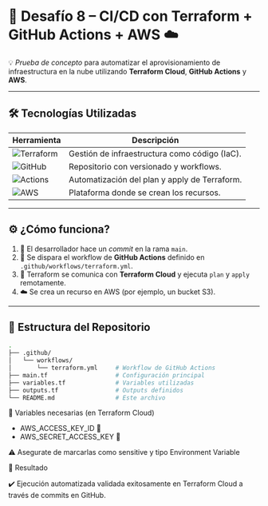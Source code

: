 # 🚀 Desafío 8 – CI/CD con Terraform + GitHub Actions + AWS ☁️

💡 *Prueba de concepto* para automatizar el aprovisionamiento de infraestructura en la nube utilizando **Terraform Cloud**, **GitHub Actions** y **AWS**.

---

## 🛠 Tecnologías Utilizadas

| Herramienta | Descripción |
|-------------|-------------|
| ![Terraform](https://img.shields.io/badge/Terraform-Cloud-blueviolet?logo=terraform) | Gestión de infraestructura como código (IaC). |
| ![GitHub](https://img.shields.io/badge/GitHub-Repositorio-black?logo=github) | Repositorio con versionado y workflows. |
| ![Actions](https://img.shields.io/badge/GitHub%20Actions-CI/CD-blue?logo=githubactions) | Automatización del plan y apply de Terraform. |
| ![AWS](https://img.shields.io/badge/AWS-Proveedor%20Cloud-orange?logo=amazonaws) | Plataforma donde se crean los recursos. |

---

## ⚙️ ¿Cómo funciona?

1. 🚀 El desarrollador hace un *commit* en la rama `main`.
2. 🔁 Se dispara el workflow de **GitHub Actions** definido en `.github/workflows/terraform.yml`.
3. 🧠 Terraform se comunica con **Terraform Cloud** y ejecuta `plan` y `apply` remotamente.
4. ☁️ Se crea un recurso en AWS (por ejemplo, un bucket S3).

---

## 📁 Estructura del Repositorio

```bash
.
├── .github/
│   └── workflows/
│       └── terraform.yml     # Workflow de GitHub Actions
├── main.tf                   # Configuración principal
├── variables.tf              # Variables utilizadas
├── outputs.tf                # Outputs definidos
└── README.md                 # Este archivo
```

🔐 Variables necesarias (en Terraform Cloud)

- AWS_ACCESS_KEY_ID 🔑
- AWS_SECRET_ACCESS_KEY 🔐

⚠️ Asegurate de marcarlas como sensitive y tipo Environment Variable

🧪 Resultado

✔️ Ejecución automatizada validada exitosamente en Terraform Cloud a través de commits en GitHub.
